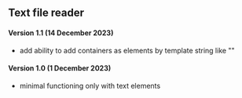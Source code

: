 ## Text file reader

#### Version 1.1 (14 December 2023)
* add ability to add containers as elements by template string like "<container Point>"

#### Version 1.0 (1 December 2023)
* minimal functioning only with text elements
